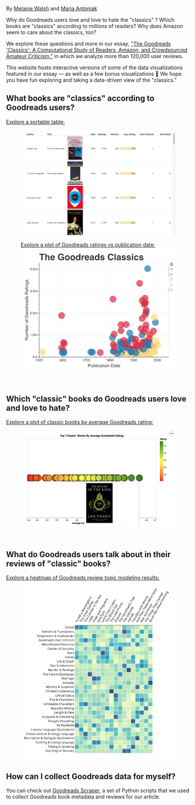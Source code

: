 By [Melanie Walsh](https://melaniewalsh.org/) and [Maria Antoniak](https://maria-antoniak.github.io/)

Why do Goodreads users love and love to hate the "classics" ? Which books are "classics" according to millions of readers? Why does Amazon seem to care about the classics, too?

We explore these questions and more in our essay, ["The Goodreads 'Classics': A Computational Study of Readers, Amazon, and Crowdsourced Amateur Criticism,"](https://post45.org/2021/04/the-goodreads-classics-a-computational-study-of-readers-amazon-and-crowdsourced-amateur-criticism/) in which we analyze more than 120,000 user reviews.

This website hosts interactive versions of some of the data visualizations featured in our essay — as well as a few bonus visualizations 🎉 We hope you have fun exploring and taking a data-driven view of the "classics."

## **What books are "classics" according to Goodreads users?**
<a href="Goodreads-Classics-Table.html"> Explore a sortable table: </a> 
<figure>
<a href= "Goodreads-Classics-Table.html"><img src="assets/images/updated-table.png" alt="" width="500"></a>
</figure>

<figure>

<a href="Goodreads-Classics-Category.html"> Explore a plot of Goodreads ratings vs publication date: </a>
<a href= "Goodreads-Classics-Category.html"><img src="assets/images/ratingsvspub.png" alt=""  width="500"></a>
</figure>

<br>

## **Which "classic" books do Goodreads users love and love to hate?**
<a href="Goodreads-Classics-Ratings.html"> Explore a plot of classic books by average Goodreads rating:</a>
<figure>
<a href= "Goodreads-Classics-Ratings.html"><img src="assets/images/Observable-ratings.png" alt="" width="500"></a>
</figure>

<br>

## **What do Goodreads users talk about in their reviews of "classic" books?**

<a href="Goodreads-Classics-Topics.html"> Explore a heatmap of Goodreads review topic modeling results: </a>
<figure>
<a href= "Goodreads-Classics-Topics.html"><img src="assets/images/heatmap.png" alt="" width="500"></a>
</figure>

## **How can I collect Goodreads data for myself?**
  
You can check out [Goodreads Scraper](https://github.com/maria-antoniak/goodreads-scraper), a set of Python scripts that we used to collect Goodreads book metadata and reviews for our article.


  


